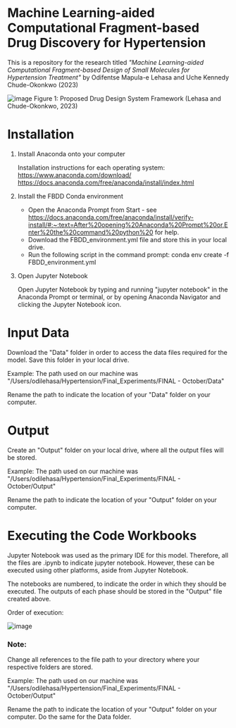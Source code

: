 # Machine Learning-aided Computational Fragment-based Drug Discovery for Hypertension
This is a repository for the research titled *"Machine Learning-aided Computational  Fragment-based Design of Small Molecules  for Hypertension Treatment"* by Odifentse Mapula-e Lehasa and Uche Kennedy Chude-Okonkwo (2023)

![image](https://github.com/odifentse/Computational-FBDD-for-Hypertension/assets/81362965/b5c8d631-42b7-4d40-b109-45f72e535583)
Figure 1: Proposed Drug Design System Framework (Lehasa and Chude-Okonkwo, 2023)

# Installation 
1. Install Anaconda onto your computer

   Installation instructions for each operating system: [https://www.anaconda.com/download/ ](https://docs.anaconda.com/free/anaconda/install/index.html)https://docs.anaconda.com/free/anaconda/install/index.html

2. Install the FBDD Conda environment
    
   - Open the Anaconda Prompt from Start - see https://docs.anaconda.com/free/anaconda/install/verify-install/#:~:text=After%20opening%20Anaconda%20Prompt%20or,Enter%20the%20command%20python%20 for help.
   - Download the FBDD_environment.yml file and store this in your local drive.
   - Run the following script in the command prompt: conda env create -f FBDD_environment.yml

4. Open Jupyter Notebook

   Open Jupyter Notebook by typing and running "jupyter notebook" in the Anaconda Prompt or terminal, or by opening Anaconda Navigator and clicking the Jupyter Notebook icon.


# Input Data 
Download the "Data" folder in order to access the data files required for the model.
Save this folder in your local drive.

Example: The path used on our machine was "/Users/odilehasa/Hypertension/Final_Experiments/FINAL - October/Data"

Rename the path to indicate the location of your "Data" folder on your computer.

# Output 
Create an "Output" folder on your local drive, where all the output files will be stored. 

Example: The path used on our machine was "/Users/odilehasa/Hypertension/Final_Experiments/FINAL - October/Output"

Rename the path to indicate the location of your "Output" folder on your computer.

# Executing the Code Workbooks
Jupyter Notebook was used as the primary IDE for this model. Therefore, all the files are .ipynb to indicate jupyter notebook. However, these can be executed using other platforms, aside from Jupyter Notebook. 

The notebooks are numbered, to indicate the order in which they should be executed. The outputs of each phase should be stored in the "Output" file created above. 

Order of execution:

![image](https://github.com/odifentse/Computational-FBDD-for-Hypertension/assets/81362965/8981f2f3-b73b-4d2a-9007-5ef48240d2cc)

### Note:
Change all references to the file path to your directory where your respective folders are stored. 

Example: The path used on our machine was "/Users/odilehasa/Hypertension/Final_Experiments/FINAL - October/Output"

Rename the path to indicate the location of your "Output" folder on your computer. Do the same for the Data folder. 
